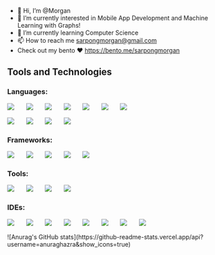 - 👋 Hi, I’m @Morgan
- 👀 I’m currently interested in Mobile App Development and Machine Learning with Graphs!
- 🌱 I’m currently learning Computer Science
- 📫 How to reach me sarpongmorgan@gmail.com
- Check out my bento ❤️ https://bento.me/sarpongmorgan 

## Tools and Technologies

<h3 align="left"> Languages: </h3>
<p>
    <img src="https://skillicons.dev/icons?i=py"/>
    &nbsp; &nbsp; &nbsp;
    <img src="https://skillicons.dev/icons?i=java"/>
    &nbsp; &nbsp; &nbsp;
    <img src="https://skillicons.dev/icons?i=cpp"/>
    &nbsp; &nbsp; &nbsp;
    <img src="https://skillicons.dev/icons?i=c"/>
    &nbsp; &nbsp; &nbsp;
    <img src="https://skillicons.dev/icons?i=js"/>
    &nbsp; &nbsp; &nbsp;
    <img src="https://skillicons.dev/icons?i=php"/>
    &nbsp; &nbsp; &nbsp;
    <img src="https://skillicons.dev/icons?i=r"/>
    &nbsp; &nbsp; &nbsp;
</p>

<p>
    <img src="https://skillicons.dev/icons?i=regex"/>
    &nbsp; &nbsp; &nbsp;
    <img src="https://skillicons.dev/icons?i=dart"/>
    &nbsp; &nbsp; &nbsp;
    <img src="https://skillicons.dev/icons?i=html"/>
    &nbsp; &nbsp; &nbsp;
    <img src="https://skillicons.dev/icons?i=css"/>
    &nbsp; &nbsp; &nbsp;
</p>

<h3 align="left"> Frameworks: </h3>
<p>
    <img src="https://skillicons.dev/icons?i=flutter"/>
    &nbsp; &nbsp; &nbsp;
    <img src="https://skillicons.dev/icons?i=react"/>
    &nbsp; &nbsp; &nbsp;
    <img src="https://skillicons.dev/icons?i=pytorch"/>
    &nbsp; &nbsp; &nbsp;
    <img src="https://skillicons.dev/icons?i=tailwind"/>
    &nbsp; &nbsp; &nbsp;
  <img src="https://skillicons.dev/icons?i=bootstrap"/>
    &nbsp; &nbsp; &nbsp;
</p>

<h3 align="left"> Tools: </h3>
<p>
    <img src="https://skillicons.dev/icons?i=figma"/>
    &nbsp; &nbsp; &nbsp;
    <img src="https://skillicons.dev/icons?i=obsidian"/>
    &nbsp; &nbsp; &nbsp;
    <img src="https://skillicons.dev/icons?i=ps"/>
    &nbsp; &nbsp; &nbsp;
    <img src="https://skillicons.dev/icons?i=blender"/>
    &nbsp; &nbsp; &nbsp;
</p>

<h3 align="left"> IDEs: </h3>
<p>
    <img src="https://skillicons.dev/icons?i=pycharm"/>
    &nbsp; &nbsp; &nbsp;
    <img src="https://skillicons.dev/icons?i=anaconda"/>
    &nbsp; &nbsp; &nbsp;
    <img src="https://skillicons.dev/icons?i=androidstudio"/>
    &nbsp; &nbsp; &nbsp;
    <img src="https://skillicons.dev/icons?i=atom"/>
    &nbsp; &nbsp; &nbsp;
  <img src="https://skillicons.dev/icons?i=clion"/>
    &nbsp; &nbsp; &nbsp;
  <img src="https://skillicons.dev/icons?i=vscode"/>
    &nbsp; &nbsp; &nbsp;
  <img src="https://skillicons.dev/icons?i=idea"/>
    &nbsp; &nbsp; &nbsp;
  <img src="https://skillicons.dev/icons?i=replit"/>
    &nbsp; &nbsp; &nbsp;
</p>


<p>
![Anurag's GitHub stats](https://github-readme-stats.vercel.app/api?username=anuraghazra&show_icons=true)</p>


<!---
Morgan11-tech/Morgan11-tech is a ✨ special ✨ repository because its `README.md` (this file) appears on your GitHub profile.
You can click the Preview link to take a look at your changes.
--->

